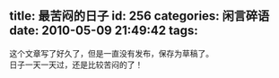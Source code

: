 title: 最苦闷的日子
id: 256
categories: 闲言碎语
date: 2010-05-09 21:49:42
tags:
---

这个文章写了好久了，但是一直没有发布，保存为草稿了。
</br>日子一天一天过，还是比较苦闷的了！
